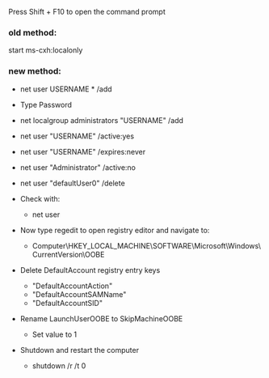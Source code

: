Press Shift + F10 to open the command prompt

### old method:
start ms-cxh:localonly

### new method:
- net user USERNAME * /add
- Type Password
- net localgroup administrators "USERNAME" /add
- net user "USERNAME" /active:yes
- net user "USERNAME" /expires:never
- net user "Administrator" /active:no
- net user "defaultUser0" /delete 
- Check with:
    - net user

- Now type regedit to open registry editor and navigate to:
    - Computer\HKEY_LOCAL_MACHINE\SOFTWARE\Microsoft\Windows\CurrentVersion\OOBE 

- Delete DefaultAccount registry entry keys
    - "DefaultAccountAction"
    - "DefaultAccountSAMName"
    - "DefaultAccountSID"

- Rename LaunchUserOOBE to SkipMachineOOBE
    - Set value to 1

- Shutdown and restart the computer
    - shutdown /r /t 0